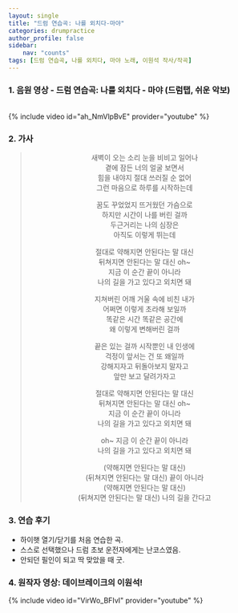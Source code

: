 ```yaml
---
layout: single
title: "드럼 연습곡: 나를 외치다-마야"
categories: drumpractice
author_profile: false
sidebar:
    nav: "counts"
tags: [드럼 연습곡, 나를 외치다, 마야 노래, 이원석 작사/작곡]
---
```


### 1. 음원 영상 - 드럼 연습곡: 나를 외치다 - 마야 (드럼탭, 쉬운 악보)
<br/>
{% include video id="ah_NmVlpBvE" provider="youtube" %}

### 2. 가사
> <center>
> 
> 새벽이 오는 소리 눈을 비비고 일어나  
> 곁에 잠든 너의 얼굴 보면서  
> 힘을 내야지 절대 쓰러질 순 없어  
> 그런 마음으로 하루를 시작하는데  
> 
> 꿈도 꾸었었지 뜨거웠던 가슴으로  
> 하지만 시간이 나를 버린 걸까  
> 두근거리는 나의 심장은  
> 아직도 이렇게 뛰는데  
> 
> 절대로 약해지면 안된다는 말 대신  
> 뒤쳐지면 안된다는 말 대신 oh~  
> 지금 이 순간 끝이 아니라  
> 나의 길을 가고 있다고 외치면 돼  
>  
>  
> 지쳐버린 어깨 거울 속에 비친 내가  
> 어쩌면 이렇게 초라해 보일까  
> 똑같은 시간 똑같은 공간에  
> 왜 이렇게 변해버린 걸까  
> 
> 끝은 있는 걸까 시작뿐인 내 인생에  
> 걱정이 앞서는 건 또 왜일까  
> 강해지자고 뒤돌아보지 말자고  
> 앞만 보고 달려가자고  
> 
> 절대로 약해지면 안된다는 말 대신  
> 뒤쳐지면 안된다는 말 대신 oh~  
> 지금 이 순간 끝이 아니라  
> 나의 길을 가고 있다고 외치면 돼  
> 
> oh~ 지금 이 순간 끝이 아니라  
> 나의 길을 가고 있다고 외치면 돼  
> 
> (약해지면 안된다는 말 대신)  
> (뒤쳐지면 안된다는 말 대신) 끝이 아니라  
> (약해지면 안된다는 말 대신)  
> (뒤쳐지면 안된다는 말 대신) 나의 길을 간다고  
> 
> </center>


### 3. 연습 후기
* 하이햇 열기/닫기를 처음 연습한 곡.
* 스스로 선택했으나 드럼 초보 운전자에게는 난코스였음.
* 안되던 필인이 되고 딱 맞았을 때 굿.

### 4. 원작자 영상: 데이브레이크의 이원석!
{% include video id="VirWo_BFIvI" provider="youtube" %}